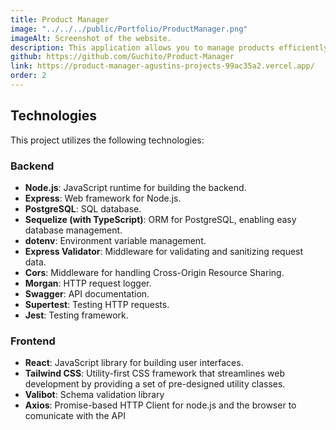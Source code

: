 ```yaml
---
title: Product Manager
image: "../../../public/Portfolio/ProductManager.png"
imageAlt: Screenshot of the website.
description: This application allows you to manage products efficiently with a robust backend leveraging Node.js, TypeScript, Express, and PostgreSQL (via Sequelize with TypeScript) and an intuitive frontend made with React frontend styled using Tailwind CSS
github: https://github.com/Guchito/Product-Manager
link: https://product-manager-agustins-projects-99ac35a2.vercel.app/
order: 2
---
```


## Technologies

This project utilizes the following technologies:

### Backend

- **Node.js**: JavaScript runtime for building the backend.
- **Express**: Web framework for Node.js.
- **PostgreSQL**: SQL database.
- **Sequelize (with TypeScript)**: ORM for PostgreSQL, enabling easy database management.
- **dotenv**: Environment variable management.
- **Express Validator**: Middleware for validating and sanitizing request data.
- **Cors**: Middleware for handling Cross-Origin Resource Sharing.
- **Morgan**: HTTP request logger.
- **Swagger**: API documentation.
- **Supertest**: Testing HTTP requests.
- **Jest**: Testing framework.

### Frontend

- **React**: JavaScript library for building user interfaces.
- **Tailwind CSS**: Utility-first CSS framework that streamlines web development by providing a set of pre-designed utility classes.
- **Valibot**: Schema validation library
- **Axios**: Promise-based HTTP Client for node.js and the browser to comunicate with the API
